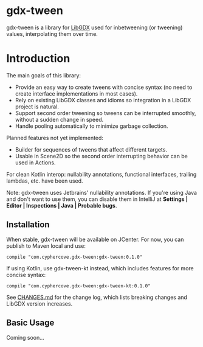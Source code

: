 # gdx-tween
gdx-tween is a library for [LibGDX](https://github.com/libgdx/libgdx) used for inbetweening (or tweening) values, 
interpolating them over time.

# Introduction
The main goals of this library:

 * Provide an easy way to create tweens with concise syntax (no need to create interface implementations in most cases).
 * Rely on existing LibGDX classes and idioms so integration in a LibGDX project is natural. 
 * Support second order tweening so tweens can be interrupted smoothly, without a sudden change in speed.
 * Handle pooling automatically to minimize garbage collection.
 
 Planned features not yet implemented:
 * Builder for sequences of tweens that affect different targets.
 * Usable in Scene2D so the second order interrupting behavior can be used in Actions.
 
For clean Kotlin interop: nullability annotations, functional interfaces, trailing lambdas, etc. have been used.

Note: gdx-tween uses Jetbrains' nullability annotations. If you're using Java and don't want to use them, you can disable
them in IntelliJ at **Settings | Editor | Inspections | Java | Probable bugs**.

## Installation
When stable, gdx-tween will be available on JCenter. For now, you can publish to Maven local and use:

    compile "com.cyphercove.gdx-tween:gdx-tween:0.1.0"
    
If using Kotlin, use gdx-tween-kt instead, which includes features for more concise syntax:

    compile "com.cyphercove.gdx-tween:gdx-tween-kt:0.1.0"

See [CHANGES.md](CHANGES.md) for the change log, which lists breaking changes and LibGDX version increases.

## Basic Usage

Coming soon...